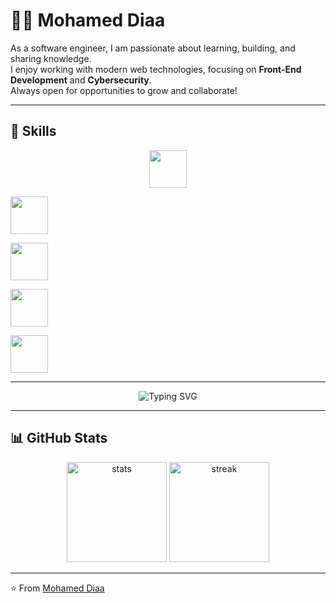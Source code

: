 # 👨‍💻 Mohamed Diaa

As a software engineer, I am passionate about learning, building, and sharing knowledge.  
I enjoy working with modern web technologies, focusing on **Front-End Development** and **Cybersecurity**.  
Always open for opportunities to grow and collaborate!

---

## 🚀 Skills

<p align="center">
  <!-- React -->
  <img src="https://cdn.jsdelivr.net/gh/devicons/devicon/icons/react/react-original.svg" 
       width="60" height="60" style="animation:spin 6s linear infinite;">

  <!-- Tailwind -->
  <img src="https://cdn.jsdelivr.net/gh/devicons/devicon/icons/tailwindcss/tailwindcss-plain.svg" 
       width="60" height="60" style="animation:bounce 2s infinite;">
  
  <!-- TypeScript -->
  <img src="https://cdn.jsdelivr.net/gh/devicons/devicon/icons/typescript/typescript-original.svg" 
       width="60" height="60" style="animation:shake 1.5s infinite;">
  
  <!-- Vite -->
  <img src="https://cdn.jsdelivr.net/gh/devicons/devicon/icons/vitejs/vitejs-original.svg" 
       width="60" height="60" style="animation:spin 8s linear infinite;">
  
  <!-- GitHub -->
  <img src="https://cdn.jsdelivr.net/gh/devicons/devicon/icons/github/github-original.svg" 
       width="60" height="60" style="animation:shake 2s infinite;">
</p>

---

<!-- ✨ Animation effect -->
<p align="center">
  <img src="https://readme-typing-svg.demolab.com?font=Fira+Code&size=24&duration=3000&pause=500&color=38B2AC&center=true&vCenter=true&width=500&lines=React+Developer;Front-End+Developer;TypeScript+%26+Tailwind+CSS" alt="Typing SVG" />
</p>

---

## 📊 GitHub Stats

<p align="center">
  <img src="https://github-readme-stats.vercel.app/api?username=m0hamed-Diaa&show_icons=true&theme=tokyonight" alt="stats" height="160"/>
  <img src="https://github-readme-streak-stats.herokuapp.com/?user=m0hamed-Diaa&theme=tokyonight" alt="streak" height="160"/>
</p>

---

⭐️ From [Mohamed Diaa](https://github.com/m0hamed-Diaa)
